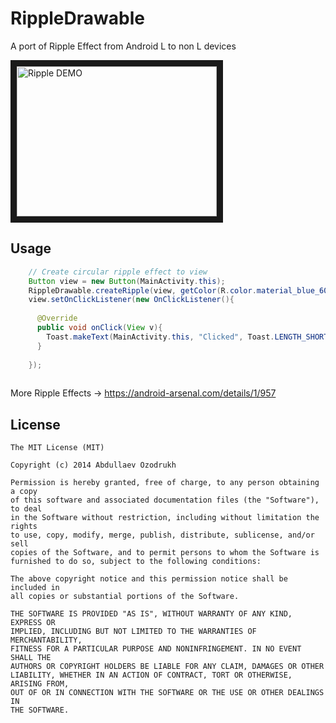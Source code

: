 RippleDrawable
=====

A port of Ripple Effect from Android L to non L devices

<a href="http://www.youtube.com/watch?feature=player_embedded&v=DxMJxm9qd5c
" target="_blank"><img src="http://img.youtube.com/vi/DxMJxm9qd5c/0.jpg" 
alt="Ripple DEMO" width="320" height="240" border="10" /></a>



Usage
-----

```java
    // Create circular ripple effect to view
    Button view = new Button(MainActivity.this);
    RippleDrawable.createRipple(view, getColor(R.color.material_blue_600));
    view.setOnClickListener(new OnClickListener(){
      
      @Override
      public void onClick(View v){
        Toast.makeText(MainActivity.this, "Clicked", Toast.LENGTH_SHORT).show();
      }
      
    });
    
```

More Ripple Effects -> https://android-arsenal.com/details/1/957

License
--------

    The MIT License (MIT)

    Copyright (c) 2014 Abdullaev Ozodrukh
    
    Permission is hereby granted, free of charge, to any person obtaining a copy
    of this software and associated documentation files (the "Software"), to deal
    in the Software without restriction, including without limitation the rights
    to use, copy, modify, merge, publish, distribute, sublicense, and/or sell
    copies of the Software, and to permit persons to whom the Software is
    furnished to do so, subject to the following conditions:
    
    The above copyright notice and this permission notice shall be included in
    all copies or substantial portions of the Software.
    
    THE SOFTWARE IS PROVIDED "AS IS", WITHOUT WARRANTY OF ANY KIND, EXPRESS OR
    IMPLIED, INCLUDING BUT NOT LIMITED TO THE WARRANTIES OF MERCHANTABILITY,
    FITNESS FOR A PARTICULAR PURPOSE AND NONINFRINGEMENT. IN NO EVENT SHALL THE
    AUTHORS OR COPYRIGHT HOLDERS BE LIABLE FOR ANY CLAIM, DAMAGES OR OTHER
    LIABILITY, WHETHER IN AN ACTION OF CONTRACT, TORT OR OTHERWISE, ARISING FROM,
    OUT OF OR IN CONNECTION WITH THE SOFTWARE OR THE USE OR OTHER DEALINGS IN
    THE SOFTWARE.

